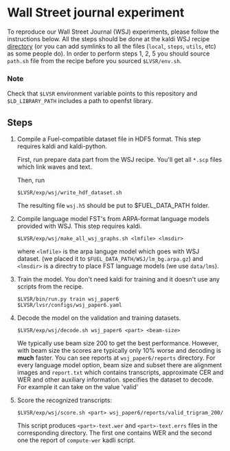 # Wall Street journal experiment

To reproduce our Wall Street Journal (WSJ) experiments, please follow the 
instructions below. All the steps should be done at the kaldi WSJ recipe 
[directory](https://github.com/kaldi-asr/kaldi/tree/master/egs/wsj/s5) 
(or you can add symlinks to all the files (`local`, `steps`, `utils`, etc) 
as some people do). In order to perform steps 1, 2, 5 you should source 
`path.sh` file from the recipe before you sourced `$LVSR/env.sh`.

### Note
Check that `$LVSR` environment variable points to this repository and
`$LD_LIBRARY_PATH` includes a path to openfst library.

## Steps
1. Compile a Fuel-compatible dataset file in HDF5 format. This step requires 
   kaldi and kaldi-python.
   
   First, run prepare data part from the WSJ recipe. You'll get all
   `*.scp` files which link waves and text.
   
   Then, run
   ```
   $LVSR/exp/wsj/write_hdf_dataset.sh
   ```
   The resulting file `wsj.h5` should be put to $FUEL_DATA_PATH folder. 

2. Compile language model FST's from ARPA-format language models provided with WSJ.
   This step requires kaldi.

   `$LVSR/exp/wsj/make_all_wsj_graphs.sh <lmfile> <lmsdir>`
    
   where `<lmfile>` is the arpa languge model which goes with WSJ dataset. 
   (we placed it to `$FUEL_DATA_PATH/WSJ/lm_bg.arpa.gz`) and `<lmsdir>` is a 
   directry to place FST language models (we use `data/lms`).

3. Train the model. You don't need kaldi for training and it doesn't use any 
   scripts from the recipe.

   `$LVSR/bin/run.py train wsj_paper6 $LVSR/lvsr/configs/wsj_paper6.yaml`

4. Decode the model on the validation and training datasets. 

   ```
   $LVSR/exp/wsj/decode.sh wsj_paper6 <part> <beam-size>
   ```

   We typically use beam size 200 to get the best performance. However, with beam size 
   the scores are typically only 10\% worse and decoding is **much** faster.
   You can see reports at `wsj_paper6/reports` directory. For every language 
   model option, beam size and subset there are alignment images and 
   `report.txt` which contains transcripts, approximate CER and WER and other 
   auxiliary information.
   <part> specifies the dataset to decode. For example it can take on the value 'valid'

5. Score the recognized transcripts:

    ```
    $LVSR/exp/wsj/score.sh <part> wsj_paper6/reports/valid_trigram_200/
    ```
    This script produces `<part>-text.wer` and `<part>-text.errs` files in the 
    corresponding directory. The first one contains WER and the second one 
    the report of `compute-wer` kadli script.
